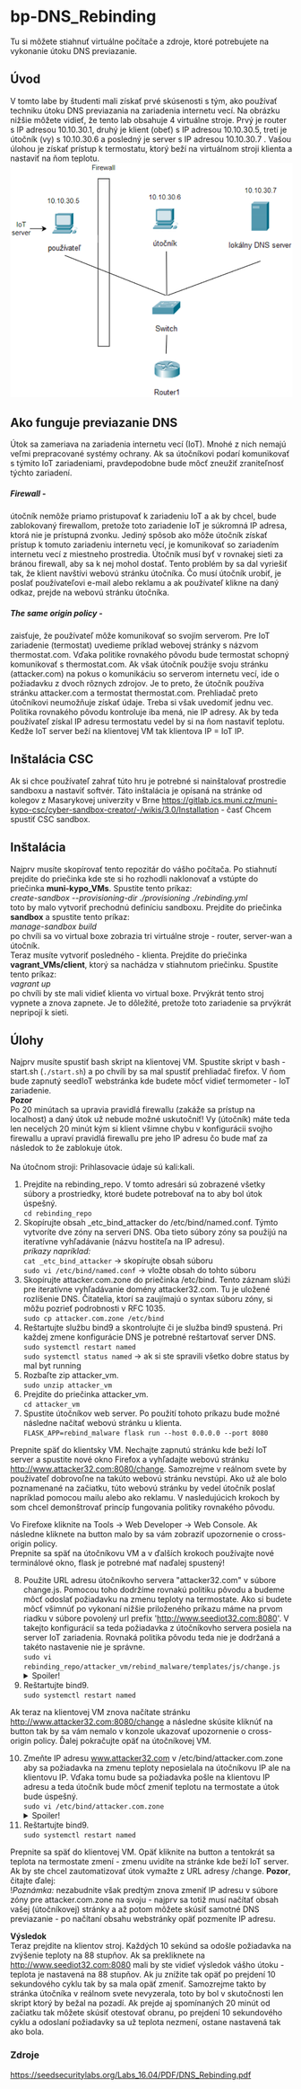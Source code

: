 # bp-DNS_Rebinding

Tu si môžete stiahnuť virtuálne počítače a zdroje, ktoré potrebujete na vykonanie útoku DNS previazanie.

## Úvod
V tomto labe by študenti mali získať prvé skúsenosti s tým, ako používať techniku útoku DNS previazania na zariadenia internetu vecí. Na obrázku nižšie môžete vidieť, že tento lab obsahuje 4 virtuálne stroje. Prvý je router s IP adresou 10.10.30.1, druhý je klient (obeť) s IP adresou 10.10.30.5, tretí je útočník (vy) s 10.10.30.6 a posledný je server s IP adresou 10.10.30.7 . Vašou úlohou je získať prístup k termostatu, ktorý beží na virtuálnom stroji klienta a nastaviť na ňom teplotu.
![Topológia hry](./topology.png)

## Ako funguje previazanie DNS
Útok sa zameriava na zariadenia internetu vecí (IoT). Mnohé z nich nemajú veľmi prepracované systémy ochrany. Ak sa útočníkovi podarí komunikovať s týmito IoT zariadeniami, pravdepodobne bude môcť zneužiť zraniteľnosť týchto zariadení.
##### Firewall -
útočník nemôže priamo pristupovať k zariadeniu IoT a ak by chcel, bude zablokovaný firewallom, pretože toto zariadenie IoT je súkromná IP adresa, ktorá nie je prístupná zvonku. Jediný spôsob ako môže útočník získať prístup k tomuto zariadeniu internetu vecí, je komunikovať so zariadením internetu vecí z miestneho prostredia. Útočník musí byť v rovnakej sieti za bránou firewall, aby sa k nej mohol dostať. Tento problém by sa dal vyriešiť tak, že klient navštívi webovú stránku útočníka. Čo musí útočník urobiť, je poslať používateľovi e-mail alebo reklamu a ak používateľ klikne na daný odkaz, prejde na webovú stránku útočníka.
##### The same origin policy -
zaisťuje, že používateľ môže komunikovať so svojím serverom. Pre IoT zariadenie (termostat) uvedieme príklad webovej stránky s názvom thermostat.com. Vďaka politike rovnakého pôvodu bude termostat schopný komunikovať s thermostat.com. Ak však útočník použije svoju stránku (attacker.com) na pokus o komunikáciu so serverom internetu vecí, ide o požiadavku z dvoch rôznych zdrojov. Je to preto, že útočník používa stránku attacker.com a termostat thermostat.com. Prehliadač preto útočníkovi neumožňuje získať údaje. Treba si však uvedomiť jednu vec. Politika rovnakého pôvodu kontroluje iba mená, nie IP adresy. Ak by teda používateľ získal IP adresu termostatu vedel by si na ňom nastaviť teplotu. Kedže IoT server beží na klientovej VM tak klientova IP = IoT IP.

## Inštalácia CSC
Ak si chce používateľ zahrať túto hru je potrebné si nainštalovať prostredie sandboxu a nastaviť softvér. Táto inštalácia je opísaná na stránke od kolegov z Masarykovej univerzity v Brne https://gitlab.ics.muni.cz/muni-kypo-csc/cyber-sandbox-creator/-/wikis/3.0/Installation - časť Chcem spustiť CSC sandbox.

## Inštalácia
Najprv musíte skopírovať tento repozitár do vášho počítača. Po stiahnutí prejdite do priečinka kde ste si ho rozhodli naklonovať a vstúpte do priečinka **muni-kypo_VMs**. Spustite tento príkaz:
<br />
*create-sandbox --provisioning-dir ./provisioning ./rebinding.yml*
<br />
toto by malo vytvoriť prechodnú definíciu sandboxu. Prejdite do priečinka **sandbox** a spustite tento príkaz:
<br />
*manage-sandbox build*
<br />
po chvíli sa vo virtual boxe zobrazia tri virtuálne stroje - router, server-wan a útočník.
<br />
Teraz musíte vytvoriť posledného - klienta. Prejdite do priečinka **vagrant_VMs/client**, ktorý sa nachádza v stiahnutom priečinku. Spustite tento príkaz:
<br />
*vagrant up*
<br />
po chvíli by ste mali vidieť klienta vo virtual boxe. Prvýkrát tento stroj vypnete a znova zapnete. Je to dôležité, pretože toto zariadenie sa prvýkrát nepripojí k sieti.

## Úlohy
Najprv musíte spustiť bash skript na klientovej VM. Spustite skript v bash - start.sh (`./start.sh`) a po chvíli by sa mal spustiť prehliadač firefox. V ňom bude zapnutý seedIoT webstránka kde budete môcť vidieť termometer - IoT zariadenie. <br />
**Pozor** <br />
Po 20 minútach sa upravia pravidlá firewallu (zakáže sa prístup na localhost) a daný útok už nebude možné uskutočniť! Vy (útočník) máte teda len necelých 20 minút kým si klient všimne chybu v konfigurácii svojho firewallu a upraví pravidlá firewallu pre jeho IP adresu čo bude mať za následok to že zablokuje útok.
<br /><br />
Na útočnom stroji:
Prihlasovacie údaje sú kali:kali. 
1. Prejdite na rebinding_repo. V tomto adresári sú zobrazené všetky súbory a prostriedky, ktoré budete potrebovať na to aby bol útok úspešný. <br />
    `cd rebinding_repo`
2. Skopírujte obsah _etc_bind_attacker do /etc/bind/named.conf. Týmto vytvoríte dve zóny na serveri DNS. Oba tieto súbory zóny sa použijú na iteratívne vyhľadávanie (názvu hostiteľa na IP adresu). <br />
    *príkazy napríklad:* <br />
    `cat _etc_bind_attacker` -> skopírujte obsah súboru <br />
    `sudo vi /etc/bind/named.conf` -> vložte obsah do tohto súboru
3. Skopírujte attacker.com.zone do priečinka /etc/bind. Tento záznam slúži pre iteratívne vyhľadávanie domény attacker32.com. Tu je uložené rozlíšenie DNS. Čitatelia, ktorí sa zaujímajú o syntax súboru zóny, si môžu pozrieť podrobnosti v RFC 1035. <br />
    `sudo cp attacker.com.zone /etc/bind`
4. Reštartujte službu bind9 a skontrolujte či je služba bind9 spustená. Pri každej zmene konfigurácie DNS je potrebné reštartovať server DNS. <br />
    `sudo systemctl restart named`  <br />
    `sudo systemctl status named` -> ak si ste spravili všetko dobre status by mal byt running
5. Rozbaľte zip attacker_vm. <br />
    `sudo unzip attacker_vm`
6. Prejdite do priečinka attacker_vm. <br />
    `cd attacker_vm`
7. Spustite útočníkov web server. Po použití tohoto príkazu bude možné následne načítať webovú stránku u klienta. <br />
    `FLASK_APP=rebind_malware flask run --host 0.0.0.0 --port 8080` <br />
    
Prepnite späť do klientsky VM. Nechajte zapnutú stránku kde beží IoT server a spustite nové okno Firefox a vyhľadajte webovú stránku http://www.attacker32.com:8080/change. Samozrejme v reálnom svete by používateľ dobrovoľne na takúto webovú stránku nevstúpi. Ako už ale bolo poznamenané na začiatku, túto webovú stránku by vedel útočník poslať napríklad pomocou mailu alebo ako reklamu. V nasledujúcich krokoch by som chcel demonštrovať princíp fungovania politiky rovnakého pôvodu. <br />

Vo Firefoxe kliknite na Tools -> Web Developer -> Web Console. Ak následne kliknete na button malo by sa vám zobraziť upozornenie o cross-origin policy.  
Prepnite sa späť na útočníkovu VM a v ďalších krokoch používajte nové terminálové okno, flask je potrebné mať naďalej spustený! <br />

8. Použite URL adresu útočníkovho servera "attacker32.com" v súbore change.js. Pomocou toho dodržíme rovnakú politiku pôvodu a budeme môcť odoslať požiadavku na zmenu teploty na termostate. Ako si budete môcť všimnúť po vykonaní nižšie priloženého príkazu máme na prvom riadku v súbore povolený url prefix 'http://www.seediot32.com:8080'. V takejto konfigurácií sa teda požiadavka z útočníkovho servera posiela na server IoT zariadenia. Rovnaká politika pôvodu teda nie je dodržaná a takéto nastavenie nie je správne. <br />
    `sudo vi rebinding_repo/attacker_vm/rebind_malware/templates/js/change.js` <br />
    <details>
    <summary>Spoiler!</summary>
    <br />
      let url_prefix = 'http://www.attacker32.com:8080' 
    <br />
    </details>
9. Reštartujte bind9. <br />
    `sudo systemctl restart named`
    
Ak teraz na klientovej VM znova načítate stránku http://www.attacker32.com:8080/change a následne skúsite kliknúť na button tak by sa vám nemalo v konzole ukazovať upozornenie o cross-origin policy. Ďalej pokračujte opäť na útočníkovej VM.

10. Zmeňte IP adresu www.attacker32.com v /etc/bind/attacker.com.zone aby sa požiadavka na zmenu teploty neposielala na útočníkovu IP ale na klientovu IP. Vďaka tomu bude sa požiadavka pošle na klientovu IP adresu a teda útočník bude môcť zmeniť teplotu na termostate a útok bude úspešný. <br />
    `sudo vi /etc/bind/attacker.com.zone`
    <details>
    <summary>Spoiler!</summary>
    <br />
      www     IN      A       &lt;ip_addr Client&gt; 
    <br />
    </details>
11. Reštartujte bind9. <br />
    `sudo systemctl restart named` <br />
 
 Prepnite sa späť do klientovej VM. Opäť kliknite na button a tentokrát sa teplota na termostate zmení - zmenu uvidíte na stránke kde beží IoT server. Ak by ste chcel zautomatizovať útok vymažte z URL adresy /change. **Pozor**, čitajte ďalej: <br />
 !*Poznámka:* nezabudnite však predtým znova zmeniť IP adresu v súbore zóny pre attacker.com.zone na svoju - najprv sa totiž musí načítať obsah vašej (útočníkovej) stránky a až potom môžete skúsiť samotné DNS previazanie - po načítaní obsahu webstránky opäť pozmeníte IP adresu.

**Výsledok** <br />
Teraz prejdite na klientov stroj. Každých 10 sekúnd sa odošle požiadavka na zvýšenie teploty na 88 stupňov. Ak  sa prekliknete na http://www.seediot32.com:8080 mali by ste vidieť výsledok vášho útoku - teplota je nastavená na 88 stupňov. Ak ju znížite tak opäť po prejdení 10 sekundového cyklu tak by sa mala opäť zmeniť. Samozrejme takto by stránka útočníka v reálnom svete nevyzerala, toto by bol v skutočnosti len skript ktorý by bežal na pozadí. Ak prejde aj spomínaných 20 minút od začiatku tak môžete skúsiť otestovať obranu, po prejdení 10 sekundového cyklu a odoslaní požiadavky sa už teplota nezmení, ostane nastavená tak ako bola.

### Zdroje 
https://seedsecuritylabs.org/Labs_16.04/PDF/DNS_Rebinding.pdf
